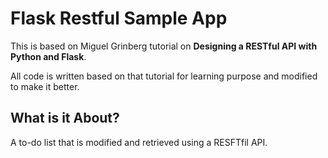 # Flask Restful Sample App

This is based on Miguel Grinberg tutorial on **Designing a RESTful API with Python and Flask**.

All code is written based on that tutorial for learning purpose and modified to make it better.

## What is it About?
A to-do list that is modified and retrieved using a RESFTfil API.
